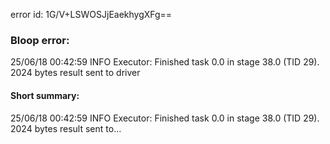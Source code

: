 error id: 1G/V+LSWOSJjEaekhygXFg==
### Bloop error:

25/06/18 00:42:59 INFO Executor: Finished task 0.0 in stage 38.0 (TID 29). 2024 bytes result sent to driver
#### Short summary: 

25/06/18 00:42:59 INFO Executor: Finished task 0.0 in stage 38.0 (TID 29). 2024 bytes result sent to...